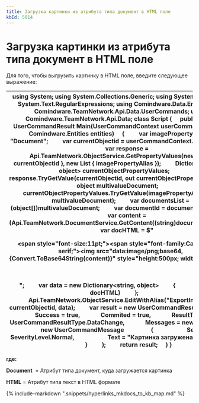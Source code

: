 ```yaml
---
title: Загрузка картинки из атрибута типа документ в HTML поле
kbId: 5014
---
```


# Загрузка картинки из атрибута типа документ в HTML поле

Для того, чтобы выгрузить картинку в HTML поле, введите следующее выражение:

| using System; using System.Collections.Generic; using System.Linq; using System.Text.RegularExpressions; using Comindware.Data.Entity; using Comindware.TeamNetwork.Api.Data.UserCommands; using Comindware.TeamNetwork.Api.Data; class Script {     public static UserCommandResult Main(UserCommandContext userCommandContext, Comindware.Entities entities)     {         var imagePropertyAlias = "Document";         var currentObjectid = userCommandContext.ObjectIds[0];         var response = Api.TeamNetwork.ObjectService.GetPropertyValues(new List<string> { currentObjectid }, new List<string> { imagePropertyAlias });         Dictionary<string, object> currentObjectPropertyValues;         response.TryGetValue(currentObjectid, out currentObjectPropertyValues);         object multivalueDocument;         currentObjectPropertyValues.TryGetValue(imagePropertyAlias, out multivalueDocument);         var documentsList = (object[])multivalueDocument;         var documentId = documentsList.First();         var content = (Api.TeamNetwork.DocumentService.GetContent((string)documentId)).Data;         var docHTML = $"<p><span style=\"font-size:11pt;\"><span><span style=\"font-family:Calibri,sans-serif;\"><img src=\"data:image/png;base64,{Convert.ToBase64String(content)}\" style=\"height:500px; width:1000px\" /></span></span></span></p><p>&nbsp;</p>";         var data = new Dictionary<string, object>         {           { "HTML", docHTML}         };         Api.TeamNetwork.ObjectService.EditWithAlias("ExportImport", currentObjectid, data);         var result = new UserCommandResult         {             Success = true,             Commited = true,             ResultType = UserCommandResultType.DataChange,             Messages = new[]             {                 new UserCommandMessage                 {                     Severity = SeverityLevel.Normal,                     Text = "Картинка загружена!"                 }             }         };         return result;     } } |
| --- |

**где:**

  **Document**   = Атрибут типа документ, куда загружается картинка

  **HTML**  = Атрибут типа текст в HTML формате

{% include-markdown ".snippets/hyperlinks_mkdocs_to_kb_map.md" %}
